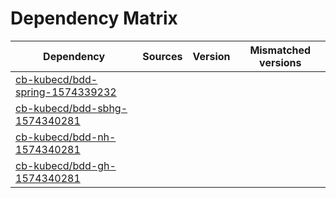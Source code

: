 # Dependency Matrix

Dependency | Sources | Version | Mismatched versions
---------- | ------- | ------- | -------------------
[cb-kubecd/bdd-spring-1574339232](https://github.com/cb-kubecd/bdd-spring-1574339232.git) |  | []() | 
[cb-kubecd/bdd-sbhg-1574340281](https://github.com/cb-kubecd/bdd-sbhg-1574340281.git) |  | []() | 
[cb-kubecd/bdd-nh-1574340281](https://github.com/cb-kubecd/bdd-nh-1574340281.git) |  | []() | 
[cb-kubecd/bdd-gh-1574340281](https://github.com/cb-kubecd/bdd-gh-1574340281.git) |  | []() | 
